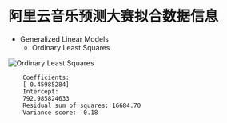 # 阿里云音乐预测大赛拟合数据信息

* Generalized Linear Models  
	- Ordinary Least Squares  

![Ordinary Least Squares](./img/Ordinary_Least_Squares.png)

		Coefficients: 
		[ 0.45985284]
		Intercept: 
		792.985824633
		Residual sum of squares: 16684.70
		Variance score: -0.18
